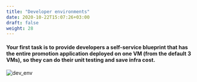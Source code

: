 ```yaml
---
title: "Developer environments"
date: 2020-10-22T15:07:26+03:00
draft: false
weight: 28
---
```

	
#### Your first task is to provide developers a self-service blueprint that has the entire promotion application deployed on one VM (from the default 3 VMs), so they can do their unit testing and save infra cost.

![dev_env](/images/module1/dev_env.png)